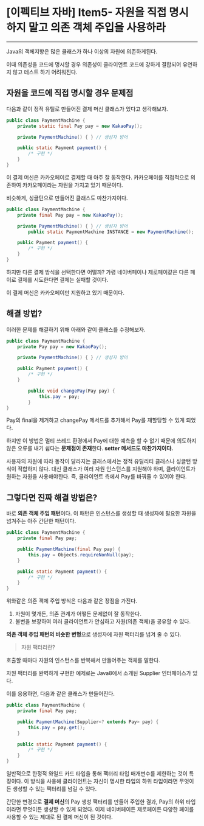 # [이펙티브 자바] Item5- 자원을 직접 명시하지 말고 의존 객체 주입을 사용하라

---

Java의 객체지향은 많은 클래스가 하나 이상의 자원에 의존하게된다. 

이때 의존성을 코드에 명시할 경우 의존성이 클라이언트 코드에 강하게 결합되어 유연하지 않고 테스트 하기 어려워진다.

## 자원을 코드에 직접 명시할 경우 문제점

다음과 같이 정적 유틸로 만들어진 결제 머신 클래스가 있다고 생각해보자.

```java
public class PaymentMachine {
    private static final Pay pay = new KakaoPay();

    private PaymentMachine() { } // 생성자 방어

    public static Payment payment() {
        /* 구현 */
    }
}
```

이 결제 머신은 카카오페이로 결제할 때 아주 잘 동작한다. 카카오페이를 직접적으로 의존하여 카카오페이라는 자원을 가지고 있기 때문이다.

비슷하게, 싱글턴으로 만들어진 클래스도 마찬가지이다.

```java
public class PaymentMachine {
    private final Pay pay = new KakaoPay();

    private PaymentMachine() { } // 생성자 방어
		public static PaymentMachine INSTANCE = new PaymentMachine();

    public Payment payment() {
        /* 구현 */
    }
}
```

하지만 다른 결제 방식을 선택한다면 어떨까? 가령 네이버페이나 제로페이같은 다른 페이로 결제를 시도한다면 결제는 실패할 것이다.

이 결제 머신은 카카오페이만 지원하고 있기 때문이다.

## 해결 방법?

이러한 문제를 해결하기 위해 아래와 같이 클래스를 수정해보자.

```java
public class PaymentMachine {
    private Pay pay = new KakaoPay();

    private PaymentMachine() { } // 생성자 방어

    public Payment payment() {
        /* 구현 */
    }

		public void changePay(Pay pay) {
			this.pay = pay;
		}
}
```

Pay의 final을 제거하고 changePay 메서드를  추가해서 Pay를 재할당할 수 있게 되었다. 

하지만 이 방법은 멀티  쓰레드 환경에서 Pay에 대한 예측을 할 수 없기 때문에 의도하지 않은 오류를 내기 쉽다는 **문제점이 존재**한다. **setter 메서드도 마찬가지이다.**

사용자의 자원에 따라 동작이 달라지는 클래스에서는 정적 유틸리티 클래스나 싱글턴 방식이 적합하지 않다. 대신 클래스가 여러 자원 인스턴스를 지원해야 하며, 클라이언트가 원하는 자원을 사용해야한다. 즉, 클라이언트 측에서 Pay를 바꿔줄 수 있어야 한다.

## 그렇다면 진짜 해결 방법은?

바로 **의존 객체 주입 패턴**이다. 이 패턴은 인스턴스를 생성할 때 생성자에 필요한 자원을 넘겨주는 아주 간단한 패턴이다.

```java
public class PaymentMachine {
    private final Pay pay;

    public PaymentMachine(final Pay pay) {
        this.pay = Objects.requireNonNull(pay);
    }

    public static Payment payment() {
        /* 구현 */
    }
}
```

위와같은 의존 객체 주입 방식은 다음과 같은 장점을 가진다.

1. 자원이 몇개든, 의존 관계가 어떻든 문제없이 잘 동작한다.
2. 불변을 보장하여 여러 클라이언트가 안심하고 자원(의존 객체)을 공유할 수 있다.

**의존 객체 주입 패턴의 비슷한 변형**으로 생성자에 자원 팩터리를 넘겨 줄 수 있다.

> 자원 팩터리란?

호출할 때마다 자원의 인스턴스를 반복해서 만들어주는 객체를 말한다.

자원 팩터리를 완벽하게 구현한 예제로는 Java8에서 소개된 Supplier 인터페이스가 있다.

이를 응용하면, 다음과 같은 클래스가 만들어진다.

```java
public class PaymentMachine {
    private final Pay pay;

    public PaymentMachine(Supplier<? extends Pay> pay) {
        this.pay = pay.get();
    }

    public static Payment payment() {
        /* 구현 */
    }
}
```

일반적으로 한정적 와일드 카드 타입을 통해 팩터리 타입 매개변수를 제한하는 것이 특징이다. 이 방식을 사용해 클라이언트는 자신이 명시한 타입의 하위 타입이라면 무엇이든 생성할 수 있는 팩터리를 넘길 수 있다.

간단한 변경으로 **결제 머신**의 Pay 생성 팩터리를 만들어 주입한 결과, Pay의 하위 타입이라면 무엇이든 생성할 수 있게 되었다. 이제 네이버페이든 제로페이든 다양한 페이를 사용할 수 있는 제대로 된 결제 머신이 된 것이다.